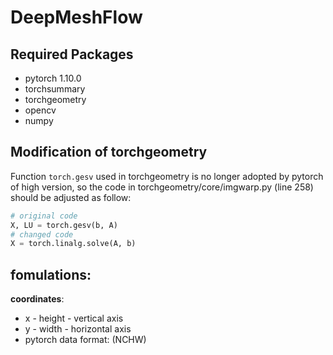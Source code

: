 # DeepMeshFlow

## Required Packages
- pytorch 1.10.0
- torchsummary
- torchgeometry
- opencv
- numpy
## Modification of torchgeometry
Function ```torch.gesv``` used in torchgeometry is no longer adopted by pytorch of high version, so the code in torchgeometry/core/imgwarp.py (line 258) should be adjusted as follow:
```python
# original code
X, LU = torch.gesv(b, A)
# changed code
X = torch.linalg.solve(A, b)
```
## fomulations:
**coordinates**:
- x - height - vertical axis
- y - width - horizontal axis
- pytorch data format: (NCHW)

